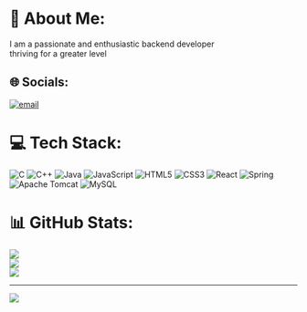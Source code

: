 # 💫 About Me:
I am a passionate and enthusiastic backend developer <br> thriving for a greater level


## 🌐 Socials:
[![email](https://img.shields.io/badge/Email-D14836?logo=gmail&logoColor=white)](mailto:sefaulislam.1234@gmail.com) 

# 💻 Tech Stack:
![C](https://img.shields.io/badge/c-%2300599C.svg?style=for-the-badge&logo=c&logoColor=white) ![C++](https://img.shields.io/badge/c++-%2300599C.svg?style=for-the-badge&logo=c%2B%2B&logoColor=white) ![Java](https://img.shields.io/badge/java-%23ED8B00.svg?style=for-the-badge&logo=openjdk&logoColor=white) ![JavaScript](https://img.shields.io/badge/javascript-%23323330.svg?style=for-the-badge&logo=javascript&logoColor=%23F7DF1E) ![HTML5](https://img.shields.io/badge/html5-%23E34F26.svg?style=for-the-badge&logo=html5&logoColor=white) ![CSS3](https://img.shields.io/badge/css3-%231572B6.svg?style=for-the-badge&logo=css3&logoColor=white) ![React](https://img.shields.io/badge/react-%2320232a.svg?style=for-the-badge&logo=react&logoColor=%2361DAFB) ![Spring](https://img.shields.io/badge/spring-%236DB33F.svg?style=for-the-badge&logo=spring&logoColor=white) ![Apache Tomcat](https://img.shields.io/badge/apache%20tomcat-%23F8DC75.svg?style=for-the-badge&logo=apache-tomcat&logoColor=black) ![MySQL](https://img.shields.io/badge/mysql-4479A1.svg?style=for-the-badge&logo=mysql&logoColor=white)
# 📊 GitHub Stats:
![](https://github-readme-stats.vercel.app/api?username=sefaul-islam&theme=dark&hide_border=false&include_all_commits=false&count_private=false)<br/>
![](https://nirzak-streak-stats.vercel.app/?user=sefaul-islam&theme=dark&hide_border=false)<br/>
![](https://github-readme-stats.vercel.app/api/top-langs/?username=sefaul-islam&theme=dark&hide_border=false&include_all_commits=false&count_private=false&layout=compact)

---
[![](https://visitcount.itsvg.in/api?id=sefaul-islam&icon=0&color=0)](https://visitcount.itsvg.in)

<!-- Proudly created with GPRM ( https://gprm.itsvg.in ) -->
